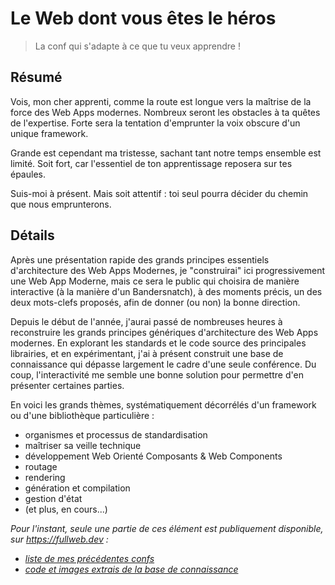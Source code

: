# Le Web dont vous êtes le héros

> La conf qui s'adapte à ce que tu veux apprendre !

## Résumé

Vois, mon cher apprenti, comme la route est longue vers la maîtrise de la force des Web Apps modernes. Nombreux seront les obstacles à ta quêtes de l'expertise. Forte sera la tentation d'emprunter la voix obscure d'un unique framework.

Grande est cependant ma tristesse, sachant tant notre temps ensemble est limité. Soit fort, car l'essentiel de ton apprentissage reposera sur tes épaules.

Suis-moi à présent. Mais soit attentif : toi seul pourra décider du chemin que nous emprunterons.

## Détails

Après une présentation rapide des grands principes essentiels d'architecture des Web Apps Modernes, je "construirai" ici progressivement une Web App Moderne, mais ce sera le public qui choisira de manière interactive (à la manière d'un Bandersnatch), à des moments précis, un des deux mots-clefs proposés, afin de donner (ou non) la bonne direction.

Depuis le début de l'année, j'aurai passé de nombreuses heures à reconstruire les grands principes génériques d'architecture des Web Apps modernes. En explorant les standards et le code source des principales librairies, et en expérimentant, j'ai à présent construit une base de connaissance qui dépasse largement le cadre d'une seule conférence. Du coup, l'interactivité me semble une bonne solution pour permettre d'en présenter certaines parties.

En voici les grands thèmes, systématiquement décorrélés d'un framework ou d'une bibliothèque particulière :

- organismes et processus de standardisation
- maîtriser sa veille technique
- développement Web Orienté Composants & Web Components
- routage
- rendering
- génération et compilation
- gestion d'état
- (et plus, en cours...)

_Pour l'instant, seule une partie de ces élément est publiquement disponible, sur <https://fullweb.dev> :_

- _[liste de mes précédentes confs](https://fullweb.dev/conferences/)_
- _[code et images extrais de la base de connaissance](https://fullweb.dev/fr/fundamentals/materials/)_
